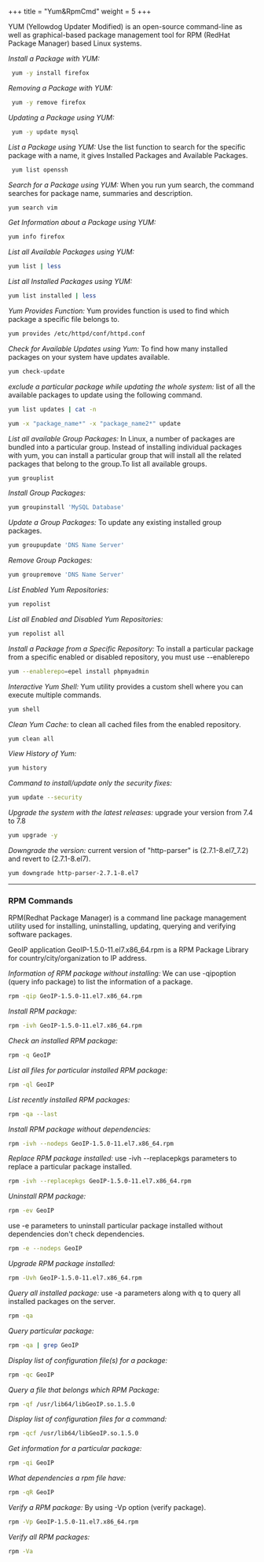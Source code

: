 +++
title = "Yum&RpmCmd"
weight = 5
+++

YUM (Yellowdog Updater Modified) is an open-source command-line as well as graphical-based package management tool for RPM (RedHat Package Manager) based Linux systems.

*Install a Package with YUM:*
```bash
 yum -y install firefox
```

*Removing a Package with YUM:*
```bash
 yum -y remove firefox
```

*Updating a Package using YUM:*
```bash
 yum -y update mysql
```

*List a Package using YUM:*
Use the list function to search for the specific package with a name, it gives Installed Packages and Available Packages.
```bash
 yum list openssh
```

*Search for a Package using YUM:*
When you run yum search, the command searches for package name, summaries and description.
```bash
yum search vim
```

*Get Information about a Package using YUM:*
```bash
yum info firefox
```

*List all Available Packages using YUM:*
```bash
yum list | less
```

*List all Installed Packages using YUM:*
```bash
yum list installed | less
```

*Yum Provides Function:*
Yum provides function is used to find which package a specific file belongs to.
```bash
yum provides /etc/httpd/conf/httpd.conf
```

*Check for Available Updates using Yum:*
To find how many installed packages on your system have updates available.
```bash
yum check-update
```

*exclude a particular package while updating the whole system:*
list of all the available packages to update using the following command.
```bash
yum list updates | cat -n
```

```bash
yum -x "package_name*" -x "package_name2*" update
```

*List all available Group Packages:*
In Linux, a number of packages are bundled into a particular group. Instead of installing individual packages with yum, you can install a particular group that will install all the related packages that belong to the group.To list all available groups.
```bash
yum grouplist
```

*Install Group Packages:*
```bash
yum groupinstall 'MySQL Database'
```

*Update a Group Packages:*
To update any existing installed group packages.
```bash
yum groupupdate 'DNS Name Server'
```

*Remove Group Packages:*
```bash
yum groupremove 'DNS Name Server'
```

*List Enabled Yum Repositories:*
```bash
yum repolist
```

*List all Enabled and Disabled Yum Repositories:*
```bash
yum repolist all
```

*Install a Package from a Specific Repository:*
To install a particular package from a specific enabled or disabled repository, you must use --enablerepo
```bash
yum --enablerepo=epel install phpmyadmin
```

*Interactive Yum Shell:*
Yum utility provides a custom shell where you can execute multiple commands.
```bash
yum shell
```

*Clean Yum Cache:*
to clean all cached files from the enabled repository.
```bash
yum clean all
```

*View History of Yum:*
```bash
yum history
```

*Command to install/update only the security fixes:*
```bash
yum update --security
```

*Upgrade the system with the latest releases:*
upgrade your version from 7.4 to 7.8
```bash
yum upgrade -y
```

*Downgrade the version:*
current version of "http-parser" is (2.7.1-8.el7_7.2) and revert to (2.7.1-8.el7).
```bash
yum downgrade http-parser-2.7.1-8.el7
```

---

### RPM Commands

RPM(Redhat Package Manager) is a command line package management utility used for installing, uninstalling, updating, querying and verifying software packages.

GeoIP application GeoIP-1.5.0-11.el7.x86_64.rpm is a RPM Package Library for country/city/organization to IP address.

*Information of RPM package without installing:*
We can use -qipoption (query info package) to list the information of a package.

```bash
rpm -qip GeoIP-1.5.0-11.el7.x86_64.rpm
```

*Install RPM package:*
```bash
rpm -ivh GeoIP-1.5.0-11.el7.x86_64.rpm
```

*Check an installed RPM package:*
```bash
rpm -q GeoIP
```

*List all files for particular installed RPM package:*
```bash
rpm -ql GeoIP
```

*List recently installed RPM packages:*
```bash
rpm -qa --last
```

*Install RPM package without dependencies:*
```bash
rpm -ivh --nodeps GeoIP-1.5.0-11.el7.x86_64.rpm
```

*Replace RPM package installed:*
 use -ivh --replacepkgs parameters to replace a particular package installed.
```bash
rpm -ivh --replacepkgs GeoIP-1.5.0-11.el7.x86_64.rpm
```

*Uninstall RPM package:*
```bash
rpm -ev GeoIP
```
use -e parameters to uninstall particular package installed without dependencies don't check dependencies.
```bash
rpm -e --nodeps GeoIP
```

*Upgrade RPM package installed:*
```bash
rpm -Uvh GeoIP-1.5.0-11.el7.x86_64.rpm
```

*Query all installed package:*
use -a parameters along with q to query all installed packages on the server.
```bash
rpm -qa
```

*Query particular package:*
```bash
rpm -qa | grep GeoIP
```

*Display list of configuration file(s) for a package:*
```bash
rpm -qc GeoIP
```

*Query a file that belongs which RPM Package:*
```bash
rpm -qf /usr/lib64/libGeoIP.so.1.5.0
```

*Display list of configuration files for a command:*
```bash
rpm -qcf /usr/lib64/libGeoIP.so.1.5.0
```

*Get information for a particular package:*
```bash
rpm -qi GeoIP
```

*What dependencies a rpm file have:*
```bash
rpm -qR GeoIP
```

*Verify a RPM package:*
By using -Vp option (verify package).
```bash
rpm -Vp GeoIP-1.5.0-11.el7.x86_64.rpm
```

*Verify all RPM packages:*
```bash
rpm -Va
```
